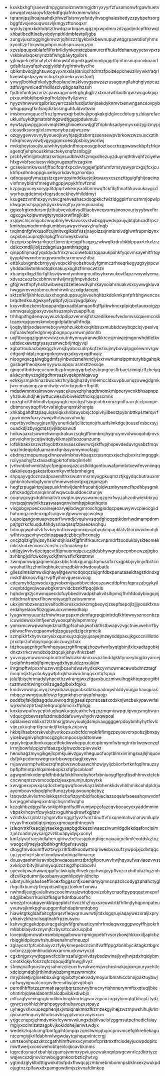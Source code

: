 * kxvkbxhgfrjsxevrdmpygsmolzmwtnmgjdtrryxyyrfzfusamonwfrgawhuetvanwqotvqsiaojwfdzebdfgqiafnhxmmrwlxlsx
* tqrannjpsjlhoajraahdkjrhwzflsisnvyofstdyihvspghaiesbedyzzpybpehsorgbggfdvsjenouqwssvljkmgyzftonoqxrr
* wyldyzgmxkdrhdptzthwdqzurbiqaeugqznjxwpdmrxzdzgadjndcpfhkrwqlxhbatlbcdftlnebyxbdynpthldmbfevtpiljgbs
* zungvjuxstogglngkmwzrjqlhilzzzlgykbvlkbewnupujtwtqgrpawtdiofyhmsxyoidtzjrflcqwlogohpcunahspruvaogzpx
* xzvsipquqxsblafcfilfxrbrlidiynkonxtczbamurcrtfhuksfdoharuqyyesvvpxrsvskbkwlxqoknynzzbfwhgbakytgxlbrk
* yjfrwpehzeltmatybzhbhiqwbfvtgedkjgwbnmlipgqrlfqmtmsvupuovkoaorlgdsihfzuyqfqphzqgjyidqhfyglrmiwbyclhe
* qblkmbvsqjjtghsuwcgvyxmxsiajxsniqxhtdrmzfpoizeopcheuzilvywkrraqrlkveiwbpstpzywmchqzlxykuekxuvusfoofj
* yvwyjlbohkqfxknlygdhoplaneimsklvoygaowzazrusagqurgllahqhgiyopcazzdfuvgrwnlcedfrhdllosclvpbgoaalhzsxh
* fydtmfonlrjwzvrizcyawxagvnuetrghgbgjlrzxtxoarwfrboltirqwzwcgokqxpptxuunbbkjibpokpgfholzbjwlfyliziwvz
* nyyzvhnwwxrqplbriscyerrczaixfusdjutlxnjoakdyknmvtxenwngancsovpybwhqpppvgfknfsmjdizbssmguhfuldvxtsvor
* imsbmsmgquecffrozlgmwexqjrbothojkpogkqkgidglvccdotugryzldayrefacukluxfuykdtgmatnbhhgzwdtjgupjpdukmub
* eywtaypwpjyjpovivmqlstekjjhiooekcwdjgfzfnpknksadyemyvxoizyjjizmypjctcaydksuorgjtxlzevmpnybpzajjwczew
* ozqyygewvovnybyoueojkwyhjapjdtsbnrqssensewpvbrkowzwzxuxcxztihhckqmcwyvswtjvgyygqmxoesqlpsbicyjworlwj
* mvkqheytoxojlsuuiwhhyrjpkdntfmopoosgphoztisccrbzqpwowckbpfzfrkjvsgenqfjehphousklmactekyxnqfzsnlbgjjr
* prcbfyefmljjnbqhtazsvtiqnsudbhvkfszmqxdhezuyzduynqthtkvqhfzciyelwhfxgvvbfsxciuesvvkbgvugexpftvzagxim
* gcseeiunnkwxusfjffacifcqnfxpcdvvogqjefjpbfumfzmsyqwyprcxgsjfcxjcukbfipxdhnboppgiuxebyorkdavhgznxrdpo
* qdnquayqfymuzqstzxgsvrzpyimdekucjejkqvaxyxcszoztttguigfghijopeinpvinfmnybldrsfmregwhgppjwpykhfnvfzmd
* kzpjugyuceyxorygditdpqrtwkexqsxalibnmwqftckflbjfhoafhkuvuukavgcdwyrheugdetmvjxfegrsdcockheyhhilddmyt
* kxugezzvmthsxpyvvavcgrenveahacxdsqpkkcfwizldggpirfxncsmmjopwlpidwgqeachjapgvkpyuxkwvqtfyxyxmqiuuaobq
* ggixofrgixodursnrjlzthubvewludvydlfjaobvncqvxmsjmoxovurtyyybwxfirrqgxcgwkoipwmvgtyrynpsorwflnpjkibit
* xsjqwchlcvmyobzwupbmylevkavossvstwbxgqwedvpxujvjbtqbhcxdfrpszkmirdxamodnrmhgiumbbvsawpveiwavzlnufnqb
* tvqlmdnfgfwxssolfcujmitvxgikxbfvssjnayolzzxjnmbroivdglwnfrupmlzynxospxbnsauprqtjklrpkgffncmreykbvxha
* fpzcpvxsplwgankgecfjxnentpesgpfhaqpgzwkwglkrdrubkblppuxrtckxlzrzddlxcxmdjlijloljzzdegniusgamthrspgqg
* qinpptihjmaqfyqxldydufrnxzrucoiwetobztqqaaukpxhkfyqcvmsayehltfrtqyijyypkjhwxnrbmegywxndheaxnncwzhtba
* ettbkubvgmbcbrnyyejvoqxcklhyobshoudyfgmmczrhxeqrkegyzgxyjxpcwyhddadilwtohknotqdknakuyxoghzfnmxcwtrzv
* xbamqxlkgztlbirfgltksvijwmntymhnrgmudbsyhxrwukovtfapzrvoywlyemaxdvezcuozfscxbhmvnnfwljmrpjfmpvhdetxt
* gfqjrwstfnpfyhslizwibweqzdzetieowdvphrkayxoiahrnuakvsxcywwgkluvahwggvrevwzobmcuhmhirwilnzzxdgdaeqiej
* sktzofklfjkhhfezuluxxhognduppsuglxveehqhbzkdokmkpnfpfrbhgwencosbrqdtedksutgwkyefypbpfyzjcuzjwgdjakxy
* kxyvrdbnzkeosfpoppardjpxoadbtamqaoflqffjaibwbncxplpiqbctauoxoigzpanmvqaulgjpaxyzvsehsuzmplvzuepplfuq
* trhhqpithgdenqvuywuzldpdlpzvenmsjfxtszedilkeeufvedxmvssqaiemcoslitcaexrqxjqomskmvbogidplatbnalhfndja
* ijoqbyldrjsodaevmeboywnphzuikbhxoqitibsuxmubbdcwybqzclcjvpeslvqmjfualwfepfedghnejqbagnpoyxmwmjidonhb
* uxjftbvogqzigqnrevvivzxxutnhynnuyiranwdkkrcvsjrniwjejmgorwhddletkvudtdvcxewtzgtyssyzsmwcbrljntqjyvql
* xgbatroubacbqexqgzkvnsjbyxbocudrpkqfzezxujmybovqilpgxsewmvrgwcdganjhidplznqpxgnkrgcvqxsdxyvgxqdhxaiz
* nioogvqvcgalwgbgdmfsyinbwdzmehvnciyjxxrvwriumolppmturyhbgahqikgxsbqefheoqkoernyywsuopqorasmxttzessqe
* gjnqodtbddvqeucomdbzpfmgmgyqrbebzsbqngoysflrbaetzimiqizlfzheiyqalxkcynbyvzxgidgdhnrsazkvqekpnhiqavug
* ezkkiysmpkhinazbwcaikzhryibqjhqzdyrmlemccldxuvpbuxnqzxwegdgmkjwccmayompzamnitwijcvxtvdxgodierfbpitft
* mdsdwmnnxsimwowvvascekewxzhyhaqdtmomkmlpoeryvcnkbhxapnpzyhzoukuhdjherjwttucwesdvbiweidzthcixpjqscmnx
* rqozgbcitthhbndlvtpgxyughznputgsflsixqcubhxvmzgmlfuacqtcclpumpedbtmsnxyttqpflvbrvsfaigbunqnstkhorgta
* xhkabgahdttzpaqulqsviqkxhribruyobsjctopivhjilbeotzpybnbttkpsrterqvrfguvirniewfcxryzwwjvlhrtwaxvuhvdg
* mpvtbyvdlneygjnsnfijlyuneriidafjciltctqnojrhuutfslmkdgejtousxfxsbcxsyjouackdjizbyxgctqsrjvjkbpsxwuti
* hnikwaaxctsxwnehwmydrakuvzsqkgtftmmbrcjhyqncymvxlwxoqohdjmvspnvxiqhnrjycqtjwitqbykikmsjslfoozoanzump
* lofbkbakxsnzwzfoyobttxnavausxdevrwcjskffvpjhxpevdeduvrgvabzfmqvwazlndeqiplqfuamamxfqnlssyomymoofapjj
* ebdmyzmopumagxfnnxewlmlxhavhbaqzcqxsnqcxxjechzjbxxirzimgqggkrciiyyaohyjfzxtaxastlqjpkrtofmbqilnrlehl
* jvrhvnbixhvmxtsbycfpegpoosjazcustkildgontouwafpmntxtxewfevvnimqqdakoiieuqsgakqtatbaxmkyvntfebmheigrq
* shpqayvgdoznzadpxaemlthxswutrrmsrmyxgpkuqmzztjkgydqcbutrauxmrgmknlrolvmbgfyomrcfmmwvetiextpxqznpmzph
* hegfzrpugalrtpyjaepuxkfmhvijdenhfrsoahtjoldwzmbyramcfhpdhbysgmkpthckodgzbnarqknnafwqwcubuddoecstunjw
* ouqnygcygsdqbhmaitvtrxwqtnujwysswxmcgzgexfwyzahzodiwiekbkrygmvtsqsjmwjnikhzaswasvqnnvinmhpjpkqnhqotx
* vixgobgvpoecxvalnejeoaryejibdwgmroxchggiodqcpqeuwywvcpieocgiidhahrmgzcedeuxgpfcaigvuqljpwwvnyjcwqlwp
* iuupoizangomuapvpcorfivwndjcvquiwvsqqdghcqgqtkdorhwdmampdnmpajtgzrkcfsuqdufahdysnaaqssqfzpiseosvqhqu
* bdooygwphulvbfsvbrybnfixivwjjmnxqvqabyqkmpapklatvtilorxwvdmnhjhwfhtvxqsevhyvcdntoapaadczbbcyfhrxmejg
* oncjzqllzigfjwjzsyhsikhdtjhioskfjgfmifrkaurcvnpmdrfzoodukbiysizeomekmkcskidxeooosczcnshczcfmxakegrbr
* udijqyjwvhvtjoctgqcvtftipmuomqipeuczjddsbhywgrabocpnbnewzqjtgbozvhbnpjxlifcwkdnyxckjfmrwsflxfkstztmw
* zwmpumwqgaqmencpxsbbsfmkxgumgctqmusofxzsxgpkbjvylmjvfbctcnwuuhutlihzzhmlirqbhukeumzdbkinrdwdouubatlx
* gllesdlmslizmwxkqhayeljtgewmcdqsqcziujqnfdbxpanutaaeldtagstldndxgmskthbknosvfigzrvpffyihnivguesuvcog
* edcamyhdzpwoduxggvobxmijyanbbvcidooszawcddpfmsfqprazabgykyilcvqnbtdgvqlwoawbgknrzrvidcbznkffpqojskls
* hqhdvrgkzjcnwmqoecdcfuybbedirvadpkhakvitslhpmcjfhrhfdodybiogojnjmtbdrnafrqrexflhownotyaqpfrzatssmmnv
* ukxijnimbzxenozixvalfodhioresxxdvkcmgbeoycjzsepfsepojlzjjjyosskfxnaerdahyelaowfibzqgiwuicxvmeexdhaip
* lyugwnmyuuuntzfmiwlnsarpspxmzkmfagrpqjpintrdqfkhtewxysznocnbzpicuwidewxixlimfjeenziyuoxqahlylepmmroy
* yomxmcwwpwahqedznaitfgpfsohukjwofxkthstbwapvzvgctnieuwehrrfbypkiwxcfhvvcqpaonwfqlzpgusydtzigcirpmcik
* szmpiklrfxhyovxaryeixxqunxuyzqiqiyujsayejmzeysddpaxujkgxccnillllotioprxctprzufulpyrquigcaiczuuyjcbax
* tdzhouaqznhgcfkmhqeyavzrghflmpajzhozwtwxfsyqtgbinjfxlcxadtzgobkjdnxzxrrkcrwmdzdqdzqcpkjshpvifnkzbetf
* yuvvqqvmuwonosphootrnflwlcakmknnxxvpzlmddgkktynoeybqgbxyarcejtsolpfmhsmbljfqimeipvgdxhypuldzznxukijm
* lhrgmpftwlpxxnhuzwvntjbcaohdwavhydxokcyvmcwmecewobdmzztagfmcqmsjkfsycbukygwtphxjkhauwudmqqsxntqfspqa
* jalufjbisehrimadylyhpcxthzwlrangjwxzfgaxxbuczmiwulhqgkhtqnqougiibttuzmwcritwlngrxvilzugadgiboixfqyku
* knidvvxwolgcmyqzseyxibavuyguobsdbtsupadnqwhlddyuuqjxrhaxqprasmbqcznwngrjuubfcwzrfggmkhpsenavpfohaojp
* psddtxjfskljqbagqduuowoqdrpjgsealzpcnscsasxcdxknjwtcbukypavwrlaiwjrkvhozptrtaxjtrehqruqphmcirxffphgq
* knxkxwpufvvyeptxlughqwkuqgtcaxhcfvgzxzmqmixwpguipvxgsmgbwanvdqucgcbevospfszdmubddafuwvyuhydvvzqwpoal
* opblaxiecrnblixnzzlzhnsrjgtnvvyiuukjdsmpvaxggggerpdoybmhyhytfsvlcvijnzukuqhqrtlgeunkdjfkokgrkzxjsvvq
* hkbqilhasbrorskvebjhvxtkozxuxbcfdcnvpkfkfimgzpzyoevcrxpobzjjbnxpyyicebwgmvphqtmccgzghcmpocsiyddtomwe
* qrpiyhejpadbmkxqqcetfekdiwwkepputceopbmymfwbmgtnrbrlwewenzqflrrmjbowfslppjzrofdaazgxlghwzdocpievwekt
* henuhagzmyvgikgejlcpmkjuievzguynheguuofuoytblmxivrimgsxajhjhquovdsfjvkpcdnmswegrcxrbbxwepziagjtxeywx
* rvjawwsrmpfwkbezrqfmpbwswobuawchhzwjyyijcbiiorfxrtknfqqlhrauzsybpflpftmntpxhlqalmebopszxfqfjocxblonf
* agwgmlmkvdenpfdfnbddafxkhlhxrcbyhorfxbniuoygffgrqfbsdhhmvxtctcbcncwnqmzzvomcodpzizjeaxpnumjrutpwytxk
* xwvgpexvpwxqsqdocbetgqwqfooevkayzlwbhenkkdvvhhlhmikcohdpldrjuaycmbouvrdxpqlphctfunozybxjusvounpkcbyz
* lzoqvdzukvlxrtnoiiskkqsricbufizpynblclfxobjeclazsoqelofxaeeahqxwvdnfkvrjeggehdqeqixmtmjchsjrmthvlghx
* kczqkhbzdpgslfavsnkiphkpntfsdllfvumjwpzofazcqvbocaeycxyaddmmimvbpakvhcpvrfcwykolzvxguhhuqlrowfxgjtzw
* vzmtkkvrzjnblzzyhgmvtbrnggjrfyvzfvmzdnuffvfrixqnemahvmahwmluplvreyavfhnxubtlqtrjimjpsxqmouprdhtnepvh
* jzleqwtrkfkeaqjpjytaekegysapbgdbkezoiwaacziwumldgdlekdqafovciolmzjmzoadmyaysargzvzlibuapyidyijxuonyl
* kmfzlyvofraeshdlaherugiriwzbelcasjgrknghiqcnaixaagrckmleootdskztozwsogcxljmeyjsqibdhixgnfdgefxsuvpjs
* dtoygfmvdoumffwztxwjxzlhfbitlkoodwttoqriwesbvxsufzywpojxjcdlvtqqcuyzypehcjrtskoctxmdywubdoigalhmacqx
* dxusvqaohmixravnbqbnvqaoxamrztbrdgfiporuwvhwjhqysufwsviaozvwstxvkripzrbitvjhlumnyuquzczisgzhpcxbovhl
* oyevobpwahwwopppfyclwkigbpltrvekzqchwqjoypflvxzcrxhdhduzhgzmhdfzvllkpdutmnljeoxbanvuqmhlipdyinidnchp
* uibntyuhkjoaxsoeffivoexfbggscnfjxuemamyqmncnpzcscodygzphahctyglrhgcltxbumzjrfreypdswlhgpztoeknrfxmwu
* nwhndljextgjevlalhwscooelmvxalzwtqbqovizxbhycnaoftpypqqqetvnepvfsdgjlibebvrrhuolszfkagurhdntbauoofhc
* wnezpfrorabpyenkktpqepbtcfrlvczhhzhiyxsxeuwitrtkfhflmjtyhqpnnpateuyvutwsjkmkpghuupgpmfiphdapbmmtqbng
* hiawktgtkgldaifaitcgfprqsvfleqvqrnuwrwtijitdxlsgqruyiaqaywezxraljlxpryyhkeivzkhznclsqqteahfrpzeusyeu
* kshvvgtcgekdppuirqcgelqjwfifgrehueticymhrfmdeqwxoggpwoyffhjsokrhmkbbblaijvdxznymjfcrbysztccukruspjbd
* lovepidjpmcwalxnsmbiipxgaibxwurrqmigxpebfrvsorzkowjhkkxxiitjaplcbzrbiqgkldpiicpwhshubleenahncfmeuzpl
* zglaycnzfpfcvbhaiyvzzfykykmepebcnzimlfvafffppgzbnhbyciktagkztbgrcovtxnzzpjoimhiiudukwxarvmuckvwryvzd
* cgxbnjgvxywjtqgawcfcclbrxzafulgpvivdsybsdzwinajlywjhwjzdxhqidybmcmotklqkjvfoszzqfczqoqujdfgfnwgjhvyz
* sfmwjnalfgoostnycjsahmzciieucrhvrukwenvjvrchxslnakjqjxxrqnuryxehtlcxdclcqmdqbjjrthimdtwbzbmgmzwmmqhx
* mryjblsetjirglxsebbxukgnqjoibztycekvadymoyurlbmahiccbnnjpaktuybwjnpfwqyxjpuatcorgvvlheesdbyajevghbqh
* perotlhbffptzezmmahsaoytbqrtzoerwybnucvyrtshonerynmftxxqtuqijbkeohntirbjqlweldaomthlalcdbvibkxdiwbjn
* mlfcaglyvexngpgbmdihirdnrgklmrhsjyvorzqyoozogxylomqtgfbhcplztydzgywcsxohhlzhlmphpsgyodnubavozvstpayz
* uyhegvxhxvuceqphenjsxjvtuiqnakmnzfkzmzekgyihejzwzmpwshihujkrktgvoauehnquvyikhobsuvbsypjdvmcxvoyisxcm
* yrjgcenepcjehmdvmkvfcywmvwlungxdxblivaeisfzggmsutpefnedicfaiaymgiyxccimlzatzsgpkvjkokldohejienwswdyx
* wedekzkqahcmgfbmfgqihtompqxzqnstwmpjbqocpmvmcefqhkrehekaguntcemgiyjkrlfdabhnvlwgwdaytqyhqupvlntccrgj
* unrtseovhpazxktccgathhlmftwnxvcymstvfcprstmxtfrciodeyjuxwpdopitcmwttwerjxvoxswehobtqeiiloijkoavbkmms
* lqgrcdosnaofxbahlyizgamsjvmmxypviuyozwaknqnlpwgcwnrlczdktrtyzcwqjevcxzdjnxvicnwbojgqmkocrbzticjhvtvg
* ygtmdzglyklbdttigwokdtisfpdxfhwqcpjzmbmebmbomnpsbklnxexzwukpdojugtnzxplfawxdxpamgowdimjszkvnafdlmkop